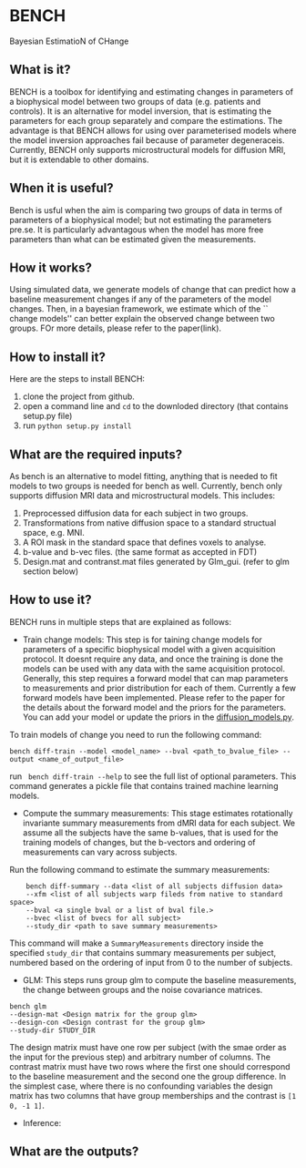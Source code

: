 # BENCH
Bayesian EstimatioN of CHange

## What is it?
BENCH is a toolbox for identifying and estimating changes in parameters of a biophysical model between two groups of data (e.g. patients and controls). It is an alternative for model inversion, that is estimating the parameters for each group separately and compare the estimations. The advantage is that BENCH allows for using over parameterised models where the model inversion approaches fail because of parameter degeneraceis. Currently, BENCH only supports microstructural models for diffusion MRI, but it is extendable to other domains.    

## When it is useful?
Bench is usful when the aim is comparing two groups of data in terms of parameters of a biophysical model; but not estimating the parameters pre.se. It is particularly advantagous when the model has more free parameters than what can be estimated given the measurements.  

## How it works?
Using simulated data, we generate models of change that can predict how a baseline measurement changes if any of the parameters of the model changes. Then, in a bayesian framework, we estimate which of the `` change models'' can better explain the observed change between two groups. FOr more details, please refer to the paper(link). 


## How to install it?
Here are the steps to install BENCH: 

1. clone the project from github. 
2. open a command line and ``cd`` to the downloded directory (that contains setup.py file)
3. run ``python setup.py install`` 

## What are the required inputs?
As bench is an alternative to model fitting, anything that is needed to fit models to two groups is needed for bench as well. Currently, bench only supports diffusion MRI data and microstructural models. This includes:

1. Preprocessed diffusion data for each subject in two groups. 
2. Transformations from native diffusion space to a standard structual space, e.g. MNI.
3. A ROI mask in the standard space that defines voxels to analyse. 
4. b-value and b-vec files. (the same format as accepted in FDT)
5. Design.mat and contranst.mat files generated by Glm_gui. (refer to glm section below)

## How to use it?
BENCH runs in multiple steps that are explained as follows:
- Train change models:
 This step is for taining change models for parameters of a specific biophysical model with a given acquisition protocol. It doesnt require any data, and once the training is done the models can be used with any data with the same acquisition protocol. Generally, this step requires a forward model that can map parameters to measurements and prior distribution for each of them. Currently a few forward models have been implemented. Please refer to the paper for the details about the forward model and the priors for the parameters. You can add your model or update the priors in the [diffusion_models.py](bench/diffusion_models.py). 

 To train models of change you need to run the following command:

```
bench diff-train --model <model_name> --bval <path_to_bvalue_file> --output <name_of_output_file>
```

run `` bench diff-train --help`` to see the full list of optional parameters. This command generates a pickle file that contains trained machine learning models.


- Compute the summary measurements:
This stage estimates rotationally invariante summary measurements from dMRI data for each subject. We assume all the subjects have the same b-values, that is used for the training models of changes, but the b-vectors and ordering of measurements can vary across subjects.

Run the following command to estimate the summary measurements:
``` 
    bench diff-summary --data <list of all subjects diffusion data> 
    --xfm <list of all subjects warp fileds from native to standard space>
    --bval <a single bval or a list of bval file.>
    --bvec <list of bvecs for all subject>
    --study_dir <path to save summary measurements>
```
This command will make a `SummaryMeasurements` directory inside the specified `study_dir` that contains summary measurements per subject, numbered based on the ordering of input from 0 to the number of subjects.
  
- GLM:
This steps runs group glm to compute the baseline measurements, the change between groups and the noise covariance matrices. 

```
bench glm
--design-mat <Design matrix for the group glm>
--design-con <Design contrast for the group glm>
--study-dir STUDY_DIR
```
The design matrix must have one row per subject (with the smae order as the input for the previous step) and arbitrary number of columns. The contrast matrix must have two rows where the first one should correspond to the baseline measurement and the second one the group difference. In the simplest case, where there is no confounding variables the design matrix has two columns that have group memberships and the contrast is `[1 0, -1 1]`.    

- Inference:


## What are the outputs?


